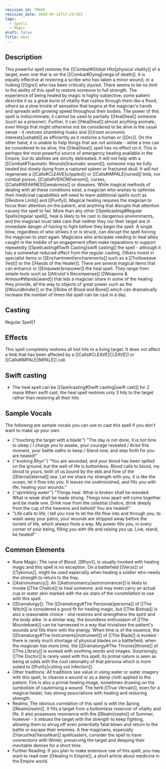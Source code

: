 ```yaml
---
revision_id: 79604
revision_date: 2020-05-14T17:23:50Z
tags:
  - Spells
  - Magic
draft: false
Title: Heal
---
```

## Description
This powerful spell restores the [[Combat#Global Hits|physical vitality]] of a target, even one that is on the [[Combat#Dying|verge of death]]. It is equally effective at restoring a scribe who has taken a minor wound, or a hulking [[Ogre]] who has been critically injured. There seems to be no limit to the ability of this spell to restore someone to full strength. The experience of being healed by magic is highly subjective; some patient describe it as a great burst of vitality that rushes through them like a flood; others as a slow trickle of sensation that begins at the magician's hands and spreads with growing speed throughout their bodies.
The power of this spell is indiscriminate; it cannot be used to partially [[Heal|heal]] someone (such as a prisoner). Further, it can [[Heal|heal]] almost anything animate, even things that might otherwise not be considered to be alive in the usual sense - it restores shambling husks and [[Urizen economic interests|ushabti]] as efficiently as it restores a human or [[Orc]]. On the other hand, it is unable to help things that are not animate - while a tree can be considered to be alive, the [[Heal|heal]] spell has no effect on it.
This is perhaps the most powerful source of emergency healing available in the Empire, but its abilities are strictly delineated. It will not help with a [[Combat#Traumatic Wounds|traumatic wound]]; someone may be fully healed but slowly dying from a ruptured spleen or fractured skull. It will not regenerate a [[Calls#CLEAVE|crippled]] or [[Calls#IMPALE|ruined]] limb, nor combat poison, [[Calls#VENOM|venom]], curses, [[Calls#WEAKNESS|weakness]] or diseases. While magical methods of dealing with all these conditions exist, a magician who wishes to optimise their medicinal capabilities will need to learn additional spells such as [[Restore Limb]] and [[Purify]].
Magical healing requires the magician to focus their attention on the patient, and anything that disrupts that attention causes the spell to fail. More than any other [[Spellcasting#Regular Spells|regular spell]], heal is likely to be cast in dangerous environments, and the magician must take care that neither they nor their target are in immediate danger of having to fight before they begin the spell. A single blow, regardless of who strikes it or is struck, can disrupt the spell forcing the magician to start again. Magicians who anticipate needing to heal allies caught in the middle of an engagement often make reparations to support repeatedly [[Spellcasting#Swift Casting|swift casting]] the spell - although it has a somewhat reduced effect from the regular casting. Others invest in specialist items or [[Enchantment|enchantments]] such as a [[Trollsweave Vest]] or the [[Hands of the Healer]].
There are several magical items that can enhance or [[Empower|empower]] the heal spell. They range from simple tools such as [[Altruist's Recompense]] [[Weapons & Armour#Wands|wand]] that lets a magician share in some of the healing they provide, all the way to objects of great power such as the [[Woundbinder]] or the [[Robe of Blood and Bone]] which can dramatically increase the number of times the spell can be cast in a day.
## Casting
Regular Spell|1
## Effects
This spell completely restores all lost hits to a living target. It does not affect a limb that has been affected by a [[Calls#CLEAVE|CLEAVE]] or [[Calls#IMPALE|IMPALE]] call.
## Swift casting
* The heal spell can be [[Spellcasting#Swift casting|swift cast]] for 2 mana
When swift cast, the heal spell restores only 3 hits to the target rather than restoring all their hits
## Sample Vocals
The following are sample vocals you can use to cast this spell if you don't want to make up your own.
* (''touching the target with a blade'') "The day is not done, it is not time to sleep / I charge you to awake, your courage revealed / Arise this moment, your battle oaths to keep / Stand now, and step forth for you are healed!"
* (''evoking Rhyv'') "You are wounded, and your blood has been spilled on the ground, but the well of life is bottomless. Blood calls to blood, my blood to yours, both of us bound by the ebb and flow of the [[Eternal|eternal]] sea. Let me share my strength with you, it is like the ocean, let it flow into you. It leaves me undiminished, and fills you with life, healing your wounds."
* (''sprinkling water'') "Things heal. What is broken shall be mended. What is weak shall be made strong. Things now apart will come together and be made one. Drink now from the celestial chalice, drink deeply from the cup of the heavens and behold! You are healed!"
* "Life calls to life; I tell you now to let the life flow into and through you, to wash away your pains; your wounds are stripped away before the torrent of life, which always finds a way. My power fills you, in every corner of your being, filling you with life and raising you up. Live, stand, be healed!"
## Common Elements
* Rune Magic: The rune of Blood, [[Rhyv]], is usually invoked with healing magic and this spell is no exception. On a battlefield [[Verys]] or [[Tykonus]], might be used especially when healing a soldier who needs the strength to return to the fray.
* [[Astronomancy]]: An [[Astronomancy|astronomancer]] is likely to invoke [[The Chalice]] to heal someone, and may even carry an actual cup or water skin marked with the six stars of the constellation to use with this spell.
* [[Dramaturgy]]: The [[Dramaturgy#The Personae|persona]] of [[The Witch]] is considered a good fit for healing magic, but [[The Bishop]] is also a reasonable choice - she restores and strengthens the spirit and the body alike. In a similar way, the boundless enthusiasm of [[The Mountebank]] can be harnessed in a way that trivialises the patient's wounds and fills them with the energy. When time is of the essence, the [[Dramaturgy#The Instruments|instrument]] of [[The Blade]] is evoked - there is rarely much shortage of physical blades on a battlefield; when the magician has more time, the [[Dramaturgy#The Thrones|throne]] of [[The Library]] is evoked with soothing words and images. Surprisingly, [[The Doctor]] is rarely used with this spell; its primal nature is seen as being at odds with the cool rationality of that persona which is more suited to [[Purify|cutting out infection]]. 
* Other traditions: All traditions see value in using water or water imagery with this spell, to cleanse a wound or as a damp cloth applied to the patient. Fire is also a primal healing image, sometimes drawing on the symbolism of cauterising a wound. The herb [[True Vervain]], even for a magical healer, has strong associations with healing and restoring strength.
* Realms: The obvious correlation of this spell is with the Spring [[Realm|realm]]. It fills a target from a bottomless reservoir of vitality and life. It also possesses resonance with the [[Realm|realm]] of Summer, however - it imbues the target with the strength to keep fighting, allowing them to shrug off even potentially fatal blows and return to the battle or escape their enemies. A few magicians, especially [[Varushka|Varushkan]] spellcasters, consider the spell to have connections with Winter, preserving the target and delaying their inevitable demise for a short time.
* Further Reading: If you plan to make extensive use of this spell, you may want to read over [[Healing in Empire]], a short article about medicine in the Empire world.
